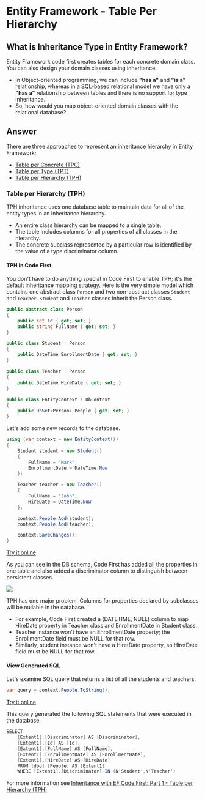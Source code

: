 # Entity Framework - Table Per Hierarchy

## What is Inheritance Type in Entity Framework?  

Entity Framework code first creates tables for each concrete domain class. You can also design your domain classes using inheritance. 

 - In Object-oriented programming, we can include **"has a"** and **"is a"** relationship, whereas in a SQL-based relational model we have only a **"has a"** relationship between tables and there is no support for type inheritance.
 - So, how would you map object-oriented domain classes with the relational database?

## Answer

There are three approaches to represent an inheritance hierarchy in Entity Framework;

 - [Table per Concrete (TPC)](/tpc) 
 - [Table per Type (TPT)](/tpt)
 - [Table per Hierarchy (TPH)](/tph)

### Table per Hierarchy (TPH) 

TPH inheritance uses one database table to maintain data for all of the entity types in an inheritance hierarchy.

 - An entire class hierarchy can be mapped to a single table. 
 - The table includes columns for all properties of all classes in the hierarchy. 
 - The concrete subclass represented by a particular row is identified by the value of a type discriminator column. 

#### TPH in Code First

You don't have to do anything special in Code First to enable TPH; it's the default inheritance mapping strategy. Here is the very simple model which contains one abstract class `Person` and two non-abstract classes `Student` and `Teacher`. `Student` and `Teacher` classes inherit the Person class.

```csharp
public abstract class Person
{
    public int Id { get; set; }
    public string FullName { get; set; }
}

public class Student : Person
{
    public DateTime EnrollmentDate { get; set; }
}

public class Teacher : Person
{
    public DateTime HireDate { get; set; }
}

public class EntityContext : DbContext
{
    public DbSet<Person> People { get; set; }
}
```

Let's add some new records to the database.


```csharp
using (var context = new EntityContext())
{
    Student student = new Student()
    {
        FullName = "Mark",
        EnrollmentDate = DateTime.Now
    };

    Teacher teacher = new Teacher()
    {
        FullName = "John",
        HireDate = DateTime.Now
    };

    context.People.Add(student);
    context.People.Add(teacher);

    context.SaveChanges();
}
```
[Try it online](https://dotnetfiddle.net/ZqCM2Q)

As you can see in the DB schema, Code First has added all the properties in one table and also added a discriminator column to distinguish between persistent classes. 

<img src="https://raw.githubusercontent.com/zzzprojects/EntityFramework-FAQ/master/docs/images/tph-db-schema.png">

TPH has one major problem, Columns for properties declared by subclasses will be nullable in the database.

 - For example, Code First created a (DATETIME, NULL) column to map HireDate property in Teacher class and EnrollmentDate in Student class.
 - Teacher instance won't have an EnrollmentDate property; the EnrollmentDate field must be NULL for that row.
 - Similarly, student instance won't have a HiretDate property, so HiretDate field must be NULL for that row.

#### View Generated SQL

Let's examine SQL query that returns a list of all the students and teachers.

```csharp
var query = context.People.ToString();
```
[Try it online](https://dotnetfiddle.net/QcKqqG)

This query generated the following SQL statements that were executed in the database.


```csharp
SELECT 
    [Extent1].[Discriminator] AS [Discriminator], 
    [Extent1].[Id] AS [Id], 
    [Extent1].[FullName] AS [FullName], 
    [Extent1].[EnrollmentDate] AS [EnrollmentDate], 
    [Extent1].[HireDate] AS [HireDate]
    FROM [dbo].[People] AS [Extent1]
    WHERE [Extent1].[Discriminator] IN (N'Student',N'Teacher')
```

For more information see [Inheritance with EF Code First: Part 1 - Table per Hierarchy (TPH)](https://weblogs.asp.net/manavi/inheritance-mapping-strategies-with-entity-framework-code-first-ctp5-part-1-table-per-hierarchy-tph)
